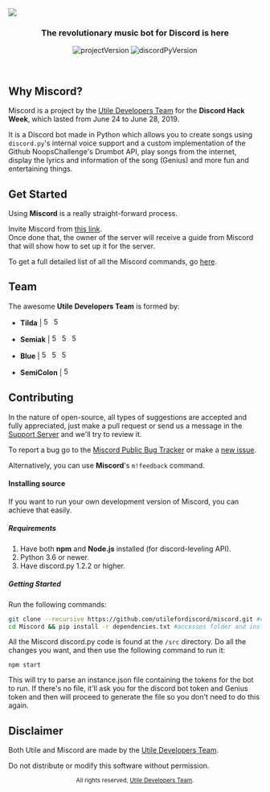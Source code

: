 <img align="center" src="https://ialex11.github.io/assets/miscord-logo.png" />
<h3 align="center">The revolutionary music bot for Discord is here</h1>
<div align="center">

![projectVersion](https://img.shields.io/badge/-v1.0-9cf.svg?link=https://utileForDiscord.github.io/miscord/latest) ![discordPyVersion](https://img.shields.io/badge/discord.py-1.2.2-9EA6F9.svg?logo=discord&logoColor=white&link=https://github.com/Rapptz/discord.py&link=https://utileForDiscord.github.io/miscord/docs/libs#discord)

</div>

<br>

## Why Miscord?
Miscord is a project by the [Utile Developers Team](https://github.com/orgs/utilefordiscord/teams/developers/members) for the **Discord Hack Week**, which lasted from June 24 to June 28, 2019.

It is a Discord bot made in Python which allows you to create songs using `discord.py`'s internal voice support and a custom implementation of the Github NoopsChallenge's Drumbot API, play songs from the internet, display the lyrics and information of the song (Genius) and more fun and entertaining things.

## Get Started
Using **Miscord** is a really straight-forward process.

Invite Miscord from [this link](https://utileForDiscord.github,io/miscord/invite).<br>
Once done that, the owner of the server will receive a guide from Miscord that will show how to set up it for the server.

To get a full detailed list of all the Miscord commands, go [here](https://miscord.utile.cf/).

## Team
The awesome **Utile Developers Team** is formed by:

- **Tilda** | <a href="https://github.com/tilda" rel="some text"><img href="example.com" src="https://ialex11.github.io/assets/github.svg" width="16" height="16" title="500px" alt="500px"></a> <a href="https://www.reddit.com/u/RShotZz" rel="some text"><img href="example.com" src="https://ialex11.github.io/assets/reddit.svg" width="16" height="16" title="500px" alt="500px"></a>

- **Semiak** | <a href="https://github.com/iAlex11" rel="some text"><img href="example.com" src="https://ialex11.github.io/assets/github.svg" width="16" height="16" title="500px" alt="500px"></a> <a href="https://www.reddit.com/u/iAlex11" rel="some text"><img href="example.com" src="https://ialex11.github.io/assets/reddit.svg" width="16" height="16" title="500px" alt="500px"></a> <a href="https://twitter.com/semiak_" rel="some text"><img href="example.com" src="https://ialex11.github.io/assets/twitter.svg" width="16" height="16" title="500px" alt="500px"></a>

- **Blue** | <a href="https://github.com/bluecification" rel="some text"><img href="example.com" src="https://ialex11.github.io/assets/github.svg" width="16" height="16" title="500px" alt="500px"></a> <a href="https://www.reddit.com/u/an516" rel="some text"><img href="example.com" src="https://ialex11.github.io/assets/reddit.svg" width="16" height="16" title="500px" alt="500px"></a> <a href="https://twitter.com/bluecantcode" rel="some text"><img href="example.com" src="https://ialex11.github.io/assets/twitter.svg" width="16" height="16" title="500px" alt="500px"></a>

- **SemiColon** | <a href="https://github.com/semiicolon" rel="some text"><img href="example.com" src="https://ialex11.github.io/assets/github.svg" width="16" height="16" title="500px" alt="500px"></a>

## Contributing
In the nature of open-source, all types of suggestions are accepted and fully appreciated, just make a pull request or send us a message in the [Support Server](https://discord.gg/KeQ54aU) and we'll try to review it.

To report a bug go to the [Miscord Public Bug Tracker](bugs.semiak.dev) or make a [new issue](https://github.com/utileForDiscord/miscord/issues).

Alternatively, you can use **Miscord**'s `m!feedback` command.

#### Installing source
If you want to run your own development version of Miscord, you can achieve that easily.

##### Requirements
1. Have both **npm** and **Node.js** installed (for discord-leveling API).
2. Python 3.6 or newer.
3. Have discord.py 1.2.2 or higher.

##### Getting Started
Run the following commands:
```bash
git clone --recursive https://github.com/utilefordiscord/miscord.git #clones repo and its submodules
cd Miscord && pip install -r dependencies.txt #accesses folder and installs the dependencies required for Miscord to run
```

All the Miscord discord.py code is found at the `/src` directory.
Do all the changes you want, and then use the following command to run it:
```
npm start
```

This will try to parse an instance.json file containing the tokens for the bot to run.
If there's no file, it'll ask you for the discord bot token and Genius token and then will proceed to generate the file so you don't need to do this again.

## Disclaimer
Both Utile and Miscord are made by the [Utile Developers Team](https://github.com/orgs/utilefordiscord/teams/developers/members).      

Do not distribute or modify this software without permission.

<div align="center"><sup>All rights reserved, <a href="https://github.com/orgs/utilefordiscord/teams/developers/members">Utile Developers Team</a>.</sup></div>
